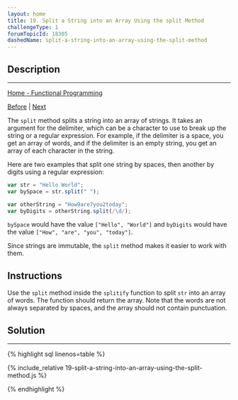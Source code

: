```yaml
---
layout: home
title: 19. Split a String into an Array Using the split Method
challengeType: 1
forumTopicId: 18305
dashedName: split-a-string-into-an-array-using-the-split-method
---
```


<div class="row">
<div class="columnStmt" markdown="1">

## Description
------

[Home -  Functional Programming](./README.md) 

[Before](./18-return-a-sorted-array-without-changing-the-original-array.md)  | [Next](./20-combine-an-array-into-a-string-using-the-join-method.md) 

The `split` method splits a string into an array of strings. It takes an argument for the delimiter, which can be a character to use to break up the string or a regular expression. For example, if the delimiter is a space, you get an array of words, and if the delimiter is an empty string, you get an array of each character in the string.

Here are two examples that split one string by spaces, then another by digits using a regular expression:

```js
var str = "Hello World";
var bySpace = str.split(" ");

var otherString = "How9are7you2today";
var byDigits = otherString.split(/\d/);
```

`bySpace` would have the value `["Hello", "World"]` and `byDigits` would have the value `["How", "are", "you", "today"]`.

Since strings are immutable, the `split` method makes it easier to work with them.

##  Instructions 

Use the `split` method inside the `splitify` function to split `str` into an array of words. The function should return the array. Note that the words are not always separated by spaces, and the array should not contain punctuation.

</div>
<div class="columnSol" markdown="1">

## Solution
------

{% highlight sql linenos=table %}

{% include_relative 19-split-a-string-into-an-array-using-the-split-method.js %}

{% endhighlight %}

</div>
</div>


